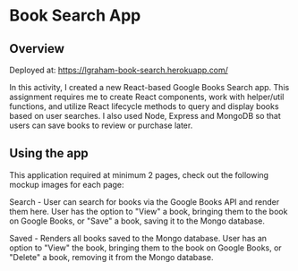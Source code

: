 # Book Search App

## Overview
Deployed at: https://lgraham-book-search.herokuapp.com/

In this activity, I created a new React-based Google Books Search app. This assignment requires me to create React components, work with helper/util functions, and utilize React lifecycle methods to query and display books based on user searches. I also used Node, Express and MongoDB so that users can save books to review or purchase later.

## Using the app

This application required at minimum 2 pages, check out the following mockup images for each page:


Search - User can search for books via the Google Books API and render them here. User has the option to "View" a book, bringing them to the book on Google Books, or "Save" a book, saving it to the Mongo database.

Saved - Renders all books saved to the Mongo database. User has an option to "View" the book, bringing them to the book on Google Books, or "Delete" a book, removing it from the Mongo database.
